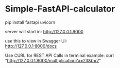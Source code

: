 # Simple-FastAPI-calculator

pip install fastapi uvicorn


server will start in: 
http://127.0.0.1:8000

use this to view in Swagger UI:  
http://127.0.0.1:8000/docs

Use CURL for REST API Calls in terminal
example: curl "http://127.0.0.1:8000/multiplication?a=23&b=2"


